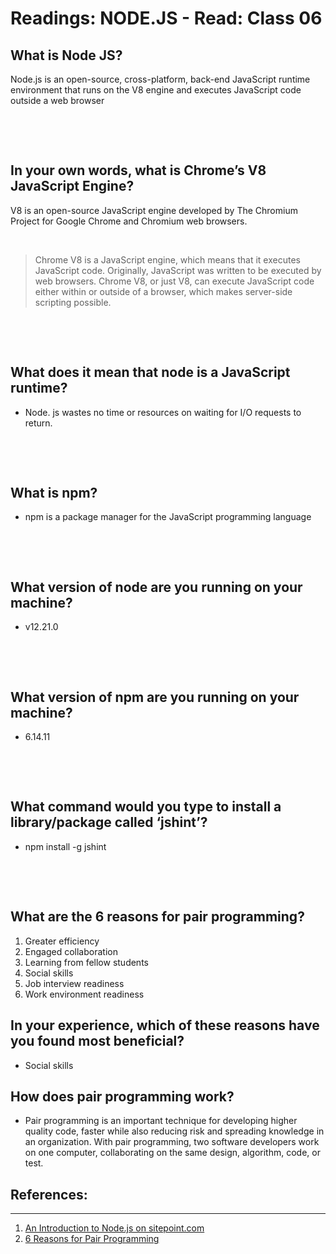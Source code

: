 #  Readings: NODE.JS - Read: Class 06  


## What is Node JS?
Node.js is an open-source, cross-platform, back-end JavaScript runtime environment that runs on the V8 engine and executes JavaScript code outside a web browser


<p>&nbsp;</p>
<p>&nbsp;</p>




## In your own words, what is Chrome’s V8 JavaScript Engine?
V8 is an open-source JavaScript engine developed by The Chromium Project for Google Chrome and Chromium web browsers.

<p>&nbsp;</p>

> Chrome V8 is a JavaScript engine, which means that it executes JavaScript code. Originally, JavaScript was written to be executed by web browsers. Chrome V8, or just V8, can execute JavaScript code either within or outside of a browser, which makes server-side scripting possible.


<p>&nbsp;</p>
<p>&nbsp;</p>

## What does it mean that node is a JavaScript runtime?

-  Node. js wastes no time or resources on waiting for I/O requests to return.

<p>&nbsp;</p>
<p>&nbsp;</p>

## What is npm?
- npm is a package manager for the JavaScript programming language
<p>&nbsp;</p>
<p>&nbsp;</p>

## What version of node are you running on your machine?
- v12.21.0


<p>&nbsp;</p>
<p>&nbsp;</p>

## What version of npm are you running on your machine?
- 6.14.11


<p>&nbsp;</p>
<p>&nbsp;</p>

## What command would you type to install a library/package called ‘jshint’?
- npm install -g jshint


<p>&nbsp;</p>
<p>&nbsp;</p>


## What are the 6 reasons for pair programming?
1. Greater efficiency
2. Engaged collaboration
3. Learning from fellow students
4. Social skills
5. Job interview readiness
6. Work environment readiness

## In your experience, which of these reasons have you found most beneficial?

- Social skills

## How does pair programming work?
- Pair programming is an important technique for developing higher quality code, faster while also reducing risk and spreading knowledge in an organization. With pair programming, two software developers work on one computer, collaborating on the same design, algorithm, code, or test.




## References:
---

1. [An Introduction to Node.js on sitepoint.com](https://www.sitepoint.com/an-introduction-to-node-js)
2. [6 Reasons for Pair Programming](https://www.codefellows.org/blog/6-reasons-for-pair-programming/)